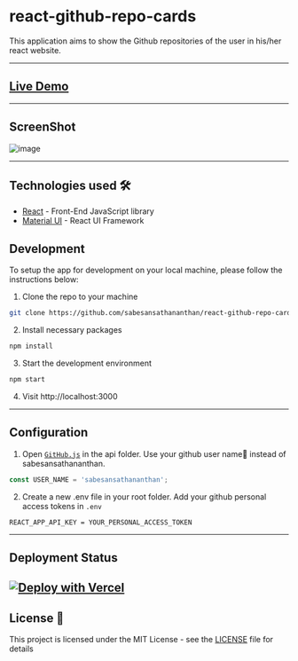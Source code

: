 # react-github-repo-cards

This application aims to show the Github repositories of the user in his/her react website.

---

## [Live Demo](https://react-github-repo-cards.vercel.app/)

---

## ScreenShot

![image](./docs/ScreenShot.JPG)

---

## Technologies used 🛠️

- [React](https://es.reactjs.org/) - Front-End JavaScript library
- [Material UI](https://material-ui.com/) - React UI Framework

## Development

To setup the app for development on your local machine, please follow the instructions below:

1. Clone the repo to your machine

```bash
git clone https://github.com/sabesansathananthan/react-github-repo-cards.git
```

2. Install necessary packages

```bash
npm install
```

3. Start the development environment

```bash
npm start
```

4. Visit http://localhost:3000

---

## Configuration

1. Open [`GitHub.js`](./src/api/GitHub.js) in the api folder. Use your github user name👤 instead of sabesansathananthan.

```JavaScript
const USER_NAME = 'sabesansathananthan';
```

2. Create a new .env file in your root folder. Add your github personal access tokens in `.env`

```
REACT_APP_API_KEY = YOUR_PERSONAL_ACCESS_TOKEN
```

---

## Deployment Status
[![Deploy with Vercel](https://vercel.com/button)](https://vercel.com/new/git/external?repository-url=https://github.com/sabesansathananthan/react-github-repo-cards)
---

## License 📄

This project is licensed under the MIT License - see the [LICENSE](./LICENSE) file for details
